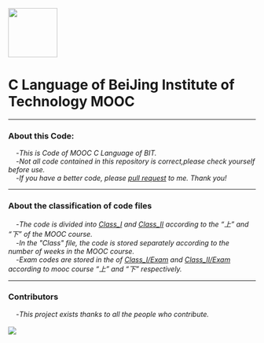 <img src="http://www.jd-tv.com/uploads/allimg/170126/154920H54_0.png" width="100" height="100" alt=""/>

# C Language of BeiJing Institute of Technology MOOC
***
### About this Code:
&nbsp;&nbsp;&nbsp;&nbsp;-*This is Code of MOOC C Language of BIT.*<br/>
&nbsp;&nbsp;&nbsp;&nbsp;-*Not all code contained in this repository is correct,please check yourself before use.*</br>
&nbsp;&nbsp;&nbsp;&nbsp;-*If you have a better code, please [pull request](https://docs.github.com/en/github/collaborating-with-pull-requests/proposing-changes-to-your-work-with-pull-requests/creating-a-pull-request) to me. Thank you!*
***
### About the classification of code files
&nbsp;&nbsp;&nbsp;&nbsp;-*The code is divided into [Class_I](https://github.com/SeeChen/MOOC_C_Language/tree/main/Class_I) and [Class_II](https://github.com/SeeChen/MOOC_C_Language/tree/main/Class_II) according to the “上” and “下” of the MOOC course.*</br>
&nbsp;&nbsp;&nbsp;&nbsp;-*In the "Class" file, the code is stored separately according to the number of weeks in the MOOC course.*</br>
&nbsp;&nbsp;&nbsp;&nbsp;-*Exam codes are stored in the of [Class_I/Exam](https://github.com/SeeChen/MOOC_C_Language/tree/main/Class_I/Exam) and [Class_II/Exam](https://github.com/SeeChen/MOOC_C_Language/tree/main/Class_II/Exam) according to mooc course “上” and “下” respectively.*</br>
***
### Contributors
&nbsp;&nbsp;&nbsp;&nbsp;-*This project exists thanks to all the people who contribute.*</br></br>
<a href="https://github.com/SeeChen/MOOC_C_Language/graphs/contributors"><img src="https://contrib.rocks/image?repo=SeeChen/MOOC_C_Language" /></a>
